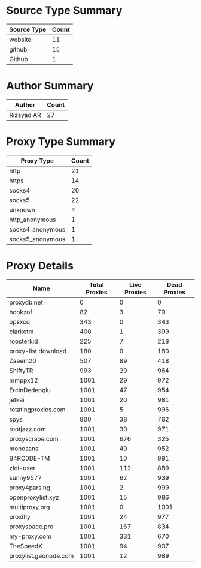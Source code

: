 # Source Type Summary

| Source Type | Count |
|-------------|-------|
| website | 11 |
| github | 15 |
| Github | 1 |


# Author Summary

| Author | Count |
|--------|-------|
| Rizsyad AR | 27 |


# Proxy Type Summary

| Proxy Type | Count |
|------------|-------|
| http | 21 |
| https | 14 |
| socks4 | 20 |
| socks5 | 22 |
| unknown | 4 |
| http_anonymous | 1 |
| socks4_anonymous | 1 |
| socks5_anonymous | 1 |


# Proxy Details

| Name | Total Proxies | Live Proxies | Dead Proxies |
|------|---------------|--------------|---------------|
| proxydb.net | 0 | 0 | 0 |
| hookzof | 82 | 3 | 79 |
| opsxcq | 343 | 0 | 343 |
| clarketm | 400 | 1 | 399 |
| roosterkid | 225 | 7 | 218 |
| proxy-list.download | 180 | 0 | 180 |
| Zaeem20 | 507 | 89 | 418 |
| ShiftyTR | 993 | 29 | 964 |
| mmppx12 | 1001 | 29 | 972 |
| ErcinDedeoglu | 1001 | 47 | 954 |
| jetkai | 1001 | 20 | 981 |
| rotatingproxies.com | 1001 | 5 | 996 |
| spys | 800 | 38 | 762 |
| rootjazz.com | 1001 | 30 | 971 |
| proxyscrape.com | 1001 | 676 | 325 |
| monosans | 1001 | 49 | 952 |
| B4RC0DE-TM | 1001 | 10 | 991 |
| zloi-user | 1001 | 112 | 889 |
| sunny9577 | 1001 | 62 | 939 |
| proxy4parsing | 1001 | 2 | 999 |
| openproxylist.xyz | 1001 | 15 | 986 |
| multiproxy.org | 1001 | 0 | 1001 |
| proxifly | 1001 | 24 | 977 |
| proxyspace.pro | 1001 | 167 | 834 |
| my-proxy.com | 1001 | 331 | 670 |
| TheSpeedX | 1001 | 94 | 907 |
| proxylist.geonode.com | 1001 | 12 | 989 |
